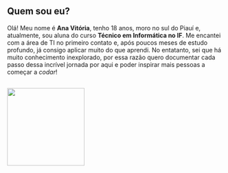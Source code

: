 ## Quem sou eu?

Olá! Meu nome é **Ana Vitória**, tenho 18 anos, moro no sul do Piauí e, atualmente, sou aluna do curso **Técnico em Informática no IF**. Me encantei com a área de TI no primeiro contato e, após poucos meses de estudo profundo, já consigo aplicar muito do que aprendi. No entatanto, sei que há muito conhecimento inexplorado, por essa razão quero documentar cada passo dessa incrível jornada por aqui e poder inspirar mais pessoas a começar a *codar*!

##

<div align="left">
  <a href="https://github.com/anadiasc">
  <img height="180em" src="https://github-readme-stats.vercel.app/api/top-langs/?username=anadiasc&layout=compact&langs_count=7&theme=tokyonight"/>
</div>

##
